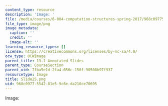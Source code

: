 ```yaml
---
content_type: resource
description: 'Image: '
file: /media/courses/6-004-computation-structures-spring-2017/968c0977554281e59c6eda210ce70695_Slide25.png
file_type: image/png
image_metadata:
  caption: ''
  credit: ''
  image-alt: ''
learning_resource_types: []
license: https://creativecommons.org/licenses/by-nc-sa/4.0/
ocw_type: OCWImage
parent_title: 13.1 Annotated Slides
parent_type: CourseSection
parent_uid: 7fba5e1d-2fa4-056c-150f-90508b97f937
resourcetype: Image
title: Slide25.png
uid: 968c0977-5542-81e5-9c6e-da210ce70695
---
```

Image: 